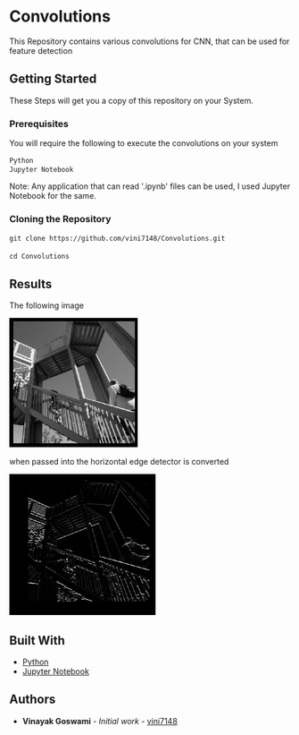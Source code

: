# Convolutions

This Repository contains various convolutions for CNN, that can be used for feature detection

## Getting Started

These Steps will get you a copy of this repository on your System.

### Prerequisites

You will require the following to execute the convolutions on your system

```
Python
Jupyter Notebook
```

Note: Any application that can read '.ipynb' files can be used, I used Jupyter Notebook for the same.

### Cloning the Repository

```
git clone https://github.com/vini7148/Convolutions.git

cd Convolutions
```

## Results

The following image

![Orignal](https://github.com/vini7148/Convolutions/blob/master/images/orignal.png)

when passed into the horizontal edge detector is converted

![Horizontal Edge](https://github.com/vini7148/Convolutions/blob/master/images/horizontal%20Edge.png)

## Built With

* [Python](http://python.org)
* [Jupyter Notebook](https://jupyter.org/) 

## Authors

* **Vinayak Goswami** - *Initial work* - [vini7148](https://github.com/vini7148)